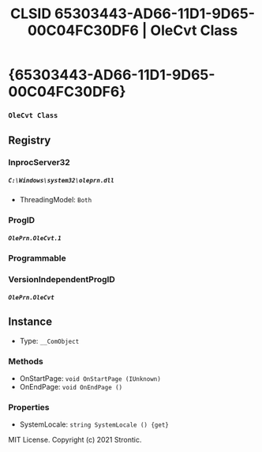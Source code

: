 ﻿---
title: "CLSID 65303443-AD66-11D1-9D65-00C04FC30DF6 | OleCvt Class"
excerpt: What is COM-Object CLSID 65303443-AD66-11D1-9D65-00C04FC30DF6?
---

# {65303443-AD66-11D1-9D65-00C04FC30DF6}

### `OleCvt Class`

## Registry


### InprocServer32

##### `C:\Windows\system32\oleprn.dll`
* ThreadingModel: `Both`

### ProgID

##### `OlePrn.OleCvt.1`

### Programmable


### VersionIndependentProgID

##### `OlePrn.OleCvt`

## Instance

* Type: `__ComObject`

### Methods

* OnStartPage: `void OnStartPage (IUnknown)`
* OnEndPage: `void OnEndPage ()`

### Properties

* SystemLocale: `string SystemLocale () {get} `

MIT License. Copyright (c) 2021 Strontic.


